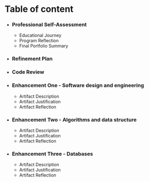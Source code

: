 # Table of content

* ### Professional Self-Assessment
  * Educational Journey
  * Program Reflection
  * Final Portfolio Summary
  
* ### Refinement Plan

* ### Code Review

* ### Enhancement One - Software design and engineering
  * Artifact Description
  * Artifact Justification
  * Artifact Reflection

* ### Enhancement Two - Algorithms and data structure
  * Artifact Description
  * Artifact Justification
  * Artifact Reflection

* ### Enhancement Three - Databases
  * Artifact Description
  * Artifact Justification
  * Artifact Reflection

